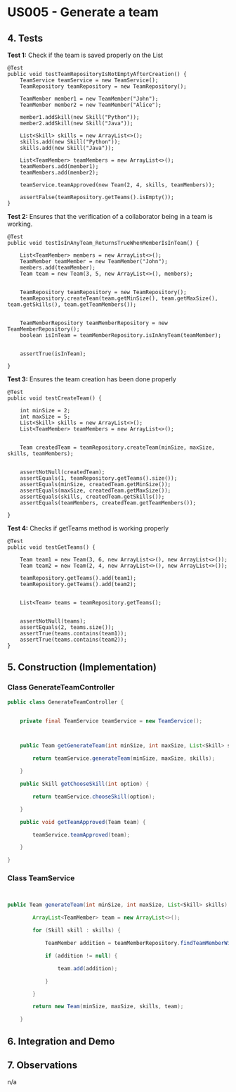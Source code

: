 # US005 - Generate a team

## 4. Tests 

**Test 1:** Check if the team is saved properly on the List

	@Test
    public void testTeamRepositoryIsNotEmptyAfterCreation() {
        TeamService teamService = new TeamService();
        TeamRepository teamRepository = new TeamRepository();

        TeamMember member1 = new TeamMember("John");
        TeamMember member2 = new TeamMember("Alice");

        member1.addSkill(new Skill("Python"));
        member2.addSkill(new Skill("Java"));

        List<Skill> skills = new ArrayList<>();
        skills.add(new Skill("Python"));
        skills.add(new Skill("Java"));

        List<TeamMember> teamMembers = new ArrayList<>();
        teamMembers.add(member1);
        teamMembers.add(member2);

        teamService.teamApproved(new Team(2, 4, skills, teamMembers));

        assertFalse(teamRepository.getTeams().isEmpty());
    }
	

**Test 2:**  Ensures that the verification of a collaborator being in a team is working.

	@Test
    public void testIsInAnyTeam_ReturnsTrueWhenMemberIsInTeam() {

        List<TeamMember> members = new ArrayList<>();
        TeamMember teamMember = new TeamMember("John");
        members.add(teamMember);
        Team team = new Team(3, 5, new ArrayList<>(), members);


        TeamRepository teamRepository = new TeamRepository();
        teamRepository.createTeam(team.getMinSize(), team.getMaxSize(), team.getSkills(), team.getTeamMembers());


        TeamMemberRepository teamMemberRepository = new TeamMemberRepository();
        boolean isInTeam = teamMemberRepository.isInAnyTeam(teamMember);


        assertTrue(isInTeam);

    }

**Test 3:** Ensures the team creation has been done properly

    @Test
    public void testCreateTeam() {
        
        int minSize = 2;
        int maxSize = 5;
        List<Skill> skills = new ArrayList<>();
        List<TeamMember> teamMembers = new ArrayList<>();


        Team createdTeam = teamRepository.createTeam(minSize, maxSize, skills, teamMembers);


        assertNotNull(createdTeam);
        assertEquals(1, teamRepository.getTeams().size());
        assertEquals(minSize, createdTeam.getMinSize());
        assertEquals(maxSize, createdTeam.getMaxSize());
        assertEquals(skills, createdTeam.getSkills());
        assertEquals(teamMembers, createdTeam.getTeamMembers());

    }

**Test 4:** Checks if getTeams method is working properly
    
    @Test
    public void testGetTeams() {

        Team team1 = new Team(3, 6, new ArrayList<>(), new ArrayList<>());
        Team team2 = new Team(2, 4, new ArrayList<>(), new ArrayList<>());

        teamRepository.getTeams().add(team1);
        teamRepository.getTeams().add(team2);


        List<Team> teams = teamRepository.getTeams();


        assertNotNull(teams);
        assertEquals(2, teams.size());
        assertTrue(teams.contains(team1));
        assertTrue(teams.contains(team2));
    }




## 5. Construction (Implementation)

### Class GenerateTeamController

```java
public class GenerateTeamController {


    private final TeamService teamService = new TeamService();



    public Team getGenerateTeam(int minSize, int maxSize, List<Skill> skills) {

        return teamService.generateTeam(minSize, maxSize, skills);

    }

    public Skill getChooseSkill(int option) {

        return teamService.chooseSkill(option);

    }

    public void getTeamApproved(Team team) {

        teamService.teamApproved(team);

    }

}
```

### Class TeamService

```java


public Team generateTeam(int minSize, int maxSize, List<Skill> skills) {

        ArrayList<TeamMember> team = new ArrayList<>();

        for (Skill skill : skills) {

            TeamMember addition = teamMemberRepository.findTeamMemberWithSkill(skill, team);

            if (addition != null) {

                team.add(addition);

            }

        }

        return new Team(minSize, maxSize, skills, team);

    }

```

## 6. Integration and Demo 




## 7. Observations

n/a